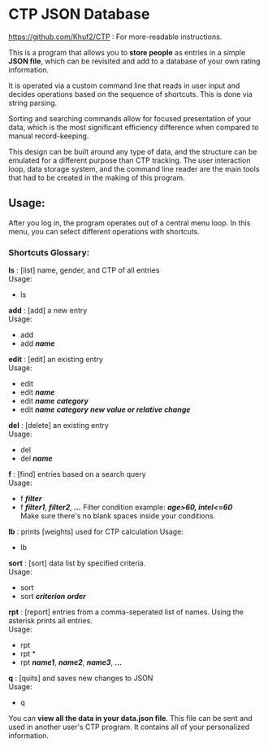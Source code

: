 # CTP JSON Database

https://github.com/Khuf2/CTP : For more-readable instructions.

This is a program that allows you to **store people** as entries in a simple
**JSON file**, which can be revisited and add to a database of your own rating
information. 

It is operated via a custom command line that reads in user input and decides operations based
on the sequence of shortcuts. This is done via string parsing.

Sorting and searching commands allow for focused presentation of your data, which
is the most significant efficiency difference when compared to manual record-keeping.

This design can be built around any type of data, and the structure can be emulated for a different
purpose than CTP tracking. The user interaction loop, data storage system, and the command line reader 
are the main tools that had to be created in the making of this program.

## Usage:

After you log in, the program operates out of a central menu loop.
In this menu, you can select different operations with shortcuts.

### Shortcuts Glossary:

**ls**
: [list] name, gender, and CTP of all entries  
Usage: 
- ls

**add**
: [add] a new entry  
Usage: 
- add
- add ***name***

**edit**
: [edit] an existing entry  
Usage: 
- edit
- edit ***name***
- edit ***name*** ***category***
- edit ***name*** ***category*** ***new value or relative change***

**del**
: [delete] an existing entry  
Usage: 
- del
- del ***name***

**f**
: [find] entries based on a search query  
Usage: 
- f ***filter***
- f ***filter1***, ***filter2***, ***...***
Filter condition example: ___age>60, intel<=60___  
Make sure there's no blank spaces inside your conditions.

**lb**
: prints [weights] used for CTP calculation
Usage: 
- lb

**sort**
: [sort] data list by specified criteria.  
Usage: 
- sort
- sort ***criterion*** ***order***

**rpt**
: [report] entries from a comma-seperated list of names. Using the asterisk prints all entries.  
Usage: 
- rpt
- rpt *
- rpt ***name1***, ***name2***, ***name3***, ***...***

**q**
: [quits] and saves new changes to JSON  
Usage: 
- q

You can **view all the data in your data.json file**. This file can be sent and used in another
user's CTP program. It contains all of your personalized information. 

